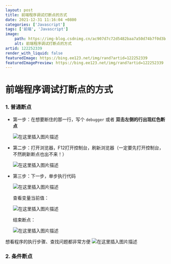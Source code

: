 ```yaml
---
layout: post
title: 前端程序调试打断点的方式
date: 2021-12-31 11:16:04 +0800
categories: ['Javascript']
tags: ['前端', 'Javascript']
image:
    path: https://img-blog.csdnimg.cn/ac907d7c72d5482baa7a50d74b7f0d3b.png?x-oss-process&#61;image/watermark,type_d3F5LXplbmhlaQ,shadow_50,text_Q1NETiBA5LiN6IO95oeS6bit,size_14,color_FFFFFF,t_70,g_se,x_16#pic_center
    alt: 前端程序调试打断点的方式
artid: 122252339
render_with_liquid: false
featuredImage: https://bing.ee123.net/img/rand?artid=122252339
featuredImagePreview: https://bing.ee123.net/img/rand?artid=122252339
---
```


# 前端程序调试打断点的方式

### 1. 普通断点

* 第一步：在想要断住的那一行，写个
  `debugger`
  或者
  **双击左侧的行出现红色断点**
    
  ![在这里插入图片描述](https://i-blog.csdnimg.cn/blog_migrate/5f487c1c9f45cc807070e6410b2ad6db.png#pic_center)
* 第二步：打开浏览器，F12打开控制台，刷新浏览器（一定要先打开控制台，不然刷新断点也出不来！）
    
  ![在这里插入图片描述](https://i-blog.csdnimg.cn/blog_migrate/95cb7d626ffe4eebd49ab45133f25b67.png#pic_center)
* 第三步：下一步，单步执行代码
    
  ![在这里插入图片描述](https://i-blog.csdnimg.cn/blog_migrate/fc035db8581e7832ac747dd62922dbbc.png#pic_center)
    
  查看变量当前值：
    
  ![在这里插入图片描述](https://i-blog.csdnimg.cn/blog_migrate/b91ed88d7f0d7b5248e27c91eccf2b64.png#pic_center)
    
  结束断点：
    
  ![在这里插入图片描述](https://i-blog.csdnimg.cn/blog_migrate/00e0fb9f22a9579d903ce951f73fa2d8.png#pic_center)

想看程序的执行步骤、查找问题都非常方便
![在这里插入图片描述](https://i-blog.csdnimg.cn/blog_migrate/6b526de571ef20207c9294db4067a337.png#pic_center)

### 2. 条件断点